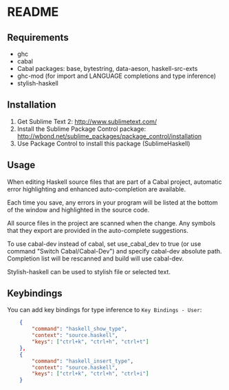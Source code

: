 README
======

Requirements
------------
* ghc
* cabal
* Cabal packages: base, bytestring, data-aeson, haskell-src-exts
* ghc-mod (for import and LANGUAGE completions and type inference)
* stylish-haskell

Installation
------------
1. Get Sublime Text 2: <http://www.sublimetext.com/>
2. Install the Sublime Package Control package: <http://wbond.net/sublime_packages/package_control/installation>
3. Use Package Control to install this package (SublimeHaskell)

Usage
-----
When editing Haskell source files that are part of a Cabal project, automatic error highlighting and enhanced auto-completion are available.

Each time you save, any errors in your program will be listed at the bottom of the window and highlighted in the source code.

All source files in the project are scanned when the change. Any symbols that they export are provided in the auto-complete suggestions.

To use cabal-dev instead of cabal, set use_cabal_dev to true (or use command "Switch Cabal/Cabal-Dev") and specify cabal-dev absolute path. Completion list will be rescanned and build will use cabal-dev.

Stylish-haskell can be used to stylish file or selected text.

Keybindings
-----------
You can add key bindings for type inference to `Key Bindings - User`:

```json
    {
        "command": "haskell_show_type",
        "context": "source.haskell",
        "keys": ["ctrl+k", "ctrl+h", "ctrl+t"]
    },
    {
        "command": "haskell_insert_type",
        "context": "source.haskell",
        "keys": ["ctrl+k", "ctrl+h", "ctrl+i"]
    }
```
